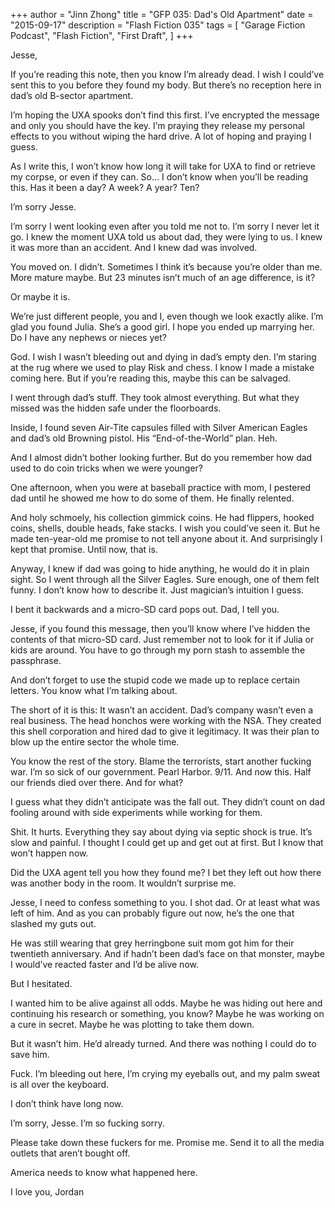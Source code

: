 +++
author = "Jinn Zhong"
title = "GFP 035: Dad's Old Apartment"
date = "2015-09-17"
description = "Flash Fiction 035"
tags = [
    "Garage Fiction Podcast",
    "Flash Fiction",
    "First Draft",
]
+++

Jesse,

If you’re reading this note, then you know I’m already dead. I wish I could’ve sent this to you before they found my body. But there’s no reception here in dad’s old B-sector apartment. 

I’m hoping the UXA spooks don’t find this first. I’ve encrypted the message and only you should have the key. I’m praying they release my personal effects to you without wiping the hard drive. A lot of hoping and praying I guess.

As I write this, I won’t know how long it will take for UXA to find or retrieve my corpse, or even if they can. So… I don’t know when you’ll be reading this. Has it been a day? A week? A year? Ten?

I’m sorry Jesse. 

I’m sorry I went looking even after you told me not to. I’m sorry I never let it go. I knew the moment UXA told us about dad, they were lying to us. I knew it was more than an accident. And I knew dad was involved.

You moved on. I didn’t. Sometimes I think it’s because you’re older than me. More mature maybe. But 23 minutes isn’t much of an age difference, is it? 

Or maybe it is.

We’re just different people, you and I, even though we look exactly alike. I’m glad you found Julia. She’s a good girl. I hope you ended up marrying her. Do I have any nephews or nieces yet?

God. I wish I wasn’t bleeding out and dying in dad’s empty den. I’m staring at the rug where we used to play Risk and chess. I know I made a mistake coming here. But if you’re reading this, maybe this can be salvaged.

I went through dad’s stuff. They took almost everything. But what they missed was the hidden safe under the floorboards. 

Inside, I found seven Air-Tite capsules filled with Silver American Eagles and dad’s old Browning pistol. His “End-of-the-World” plan. Heh.

And I almost didn’t bother looking further. But do you remember how dad used to do coin tricks when we were younger?

One afternoon, when you were at baseball practice with mom, I pestered dad until he showed me how to do some of them. He finally relented. 

And holy schmoely, his collection gimmick coins. He had flippers, hooked coins, shells, double heads, fake stacks. I wish you could’ve seen it. But he made ten-year-old me promise to not tell anyone about it. And surprisingly I kept that promise. Until now, that is.

Anyway, I knew if dad was going to hide anything, he would do it in plain sight. So I went through all the Silver Eagles. Sure enough, one of them felt funny. I don’t know how to describe it. Just magician’s intuition I guess. 

I bent it backwards and a micro-SD card pops out. Dad, I tell you.

Jesse, if you found this message, then you’ll know where I’ve hidden the contents of that micro-SD card. Just remember not to look for it if Julia or kids are around. You have to go through my porn stash to assemble the passphrase.

And don’t forget to use the stupid code we made up to replace certain letters. You know what I’m talking about.

The short of it is this: It wasn’t an accident. Dad’s company wasn’t even a real business. The head honchos were working with the NSA. They created this shell corporation and hired dad to give it legitimacy. It was their plan to blow up the entire sector the whole time.

You know the rest of the story. Blame the terrorists, start another fucking war. I’m so sick of our government. Pearl Harbor. 9/11. And now this. Half our friends died over there. And for what?

I guess what they didn’t anticipate was the fall out. They didn’t count on dad fooling around with side experiments while working for them.

Shit. It hurts. Everything they say about dying via septic shock is true. It’s slow and painful. I thought I could get up and get out at first. But I know that won’t happen now.

Did the UXA agent tell you how they found me? I bet they left out how there was another body in the room. It wouldn’t surprise me.

Jesse, I need to confess something to you. I shot dad. Or at least what was left of him. And as you can probably figure out now, he’s the one that slashed my guts out.

He was still wearing that grey herringbone suit mom got him for their twentieth anniversary. And if hadn’t been dad’s face on that monster, maybe I would’ve reacted faster and I’d be alive now. 

But I hesitated. 

I wanted him to be alive against all odds. Maybe he was hiding out here and continuing his research or something, you know? Maybe he was working on a cure in secret. Maybe he was plotting to take them down.

But it wasn’t him. He’d already turned. And there was nothing I could do to save him.

Fuck. I’m bleeding out here, I’m crying my eyeballs out, and my palm sweat is all over the keyboard.

I don’t think have long now.

I’m sorry, Jesse. I’m so fucking sorry. 

Please take down these fuckers for me. Promise me. Send it to all the media outlets that aren’t bought off.

America needs to know what happened here.

I love you,
Jordan
